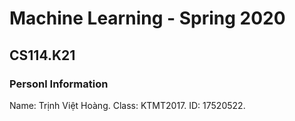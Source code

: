 # Machine Learning - Spring 2020
## CS114.K21

### Personl Information  
Name: Trịnh Việt Hoàng.
Class: KTMT2017.
ID: 17520522.

